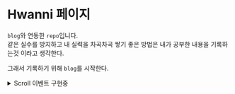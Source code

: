 
# Hwanni 페이지    

`blog`와 연동한 `repo`입니다.  
같은 실수를 방지하고 내 실력을 차곡차곡 쌓기 좋은 방법은 내가 공부한 내용을 기록하는것 이라고 생각한다.

그래서 기록하기 위해 `blog`를 시작한다.

<details>

<summary> Scroll 이벤트 구현중 </summary>
작업기간: 5월 20일 ~ ing  
구현목표: [리니지M](https://lineagem.plaync.com/), [텀블러](https://www.tumblr.com/) 사이트에 사용되는 스크롤 이벤트 구현  
---
### 리니지 M  

transition: translateY를 이동하는 방식으로 구현  

### 텀블러  

z-index활용 및 position absolute를 이용하고 클래스 부여하는 방식으로 구현  

---  

## 작업 이슈  

텀블러 형식으로 진행중 현재 클래스 부여가능 그러나 mousewheel시 이벤트가 중첩되서 한번에 동시진행됨. ( 해결 17.05.29 )

</details>
